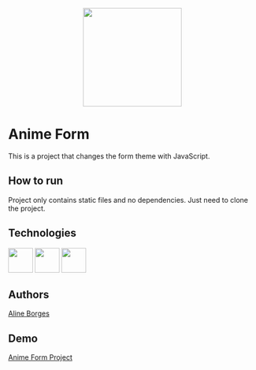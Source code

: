 <p align="center">
  <img width="200" height="200" src="https://github.com/aline-borges/anime-form/blob/master/img/favicon.png?raw=true">
</p>

# Anime Form

This is a project that changes the form theme with JavaScript.

## How to run
Project only contains static files and no dependencies. Just need to clone the project.


## Technologies

 <p align="left">
  	<img width="50" height="50" src="https://freeiconshop.com/wp-content/uploads/edd/html-flat.png">
	<img width="50" height="50" src="https://freeiconshop.com/wp-content/uploads/edd/css-flat.png">
	<img width="50" height="50" src="https://freeiconshop.com/wp-content/uploads/edd/js-flat-128x128.png">
</p>

## Authors

[Aline Borges](https://github.com/AlineBorges)


## Demo
<a href="https://alineborges-animeform.netlify.com//">Anime Form Project</a>


